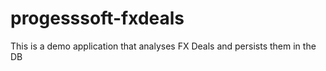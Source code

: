 # progesssoft-fxdeals
This is a demo application that analyses FX Deals and persists them in the DB
